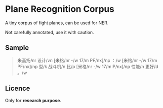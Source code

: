 # Plane Recognition Corpus

A tiny corpus of fight planes, can be used for NER.

Not carefully annotated, use it with caution.

## Sample

> 米高扬/nr 设计/vn [米格/nr -/w 17/m PF/nx]/np ：/w [米格/nr -/w 17/m PF/nx]/np 型/k 战斗机/n 比/p [米格/nr -/w 17/m P/nx]/np 性能/n 更好/d 。/w

## Licence

Only for **research purpose**.

